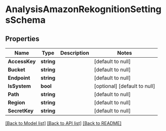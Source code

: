 # AnalysisAmazonRekognitionSettingsSchema

## Properties
Name | Type | Description | Notes
------------ | ------------- | ------------- | -------------
**AccessKey** | **string** |  | [default to null]
**Bucket** | **string** |  | [default to null]
**Endpoint** | **string** |  | [default to null]
**IsSystem** | **bool** |  | [optional] [default to null]
**Path** | **string** |  | [default to null]
**Region** | **string** |  | [default to null]
**SecretKey** | **string** |  | [default to null]

[[Back to Model list]](../README.md#documentation-for-models) [[Back to API list]](../README.md#documentation-for-api-endpoints) [[Back to README]](../README.md)


